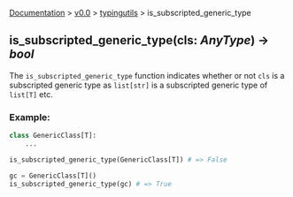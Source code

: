 [Documentation](/docs/documentation.md) >
 [v0.0](/docs/0.0/version.md) >
  [typingutils](/docs/0.0/typingutils/module.md) >
   is_subscripted_generic_type

## is_subscripted_generic_type(cls: _AnyType_) -> _bool_

The `is_subscripted_generic_type` function indicates whether or not `cls` is a subscripted generic type as `list[str]` is a subscripted generic type of `list[T]` etc.

### Example:
```python
class GenericClass[T]:
    ...

is_subscripted_generic_type(GenericClass[T]) # => False

gc = GenericClass[T]()
is_subscripted_generic_type(gc) # => True
```